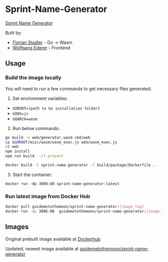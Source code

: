 # Sprint-Name-Generator
[Sprint Name Generator](https://sprintnamegenerator.com)

Built by: 
- [Florian Stadler](https://github.com/flostadler) - Go -> Wasm
- [Wolfgang Ederer](https://github.com/wederer) - Frontend

## Usage

### Build the image locally

You will need to run a few commands to get necessary files generated.

1. Set environment variables:

* `GOROOT=[path to Go installation folder]`
* `GOOS=js`
* `GOARCH=wasm`

2. Run below commands:

``` bash
go build -o web/generator.wasm cmd/web
cp $GOROOT/misc/wasm/wasm_exec.js web/wasm_exec.js
cd web
npm install
npm run build --if-present

docker build -t sprint-name-generator -f build/package/Dockerfile .
```

3. Start the container: 

`docker run -dp 3000:80 sprint-name-generator:latest`

### Run latest image from Docker Hub
``` bash
docker pull guidemetothemoon/sprint-name-generator:[image_tag]
docker run -dp 3006:80  guidemetothemoon/sprint-name-generator:[image_tag]
```

## Images

Original prebuilt image available at [Dockerhub](https://hub.docker.com/r/flostadler/name-generator)

Updated, newest image available at [guidemetothemoon/sprint-name-generator](https://hub.docker.com/r/guidemetothemoon/sprint-name-generator)
